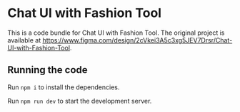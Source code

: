 
  # Chat UI with Fashion Tool

  This is a code bundle for Chat UI with Fashion Tool. The original project is available at https://www.figma.com/design/2cVkei3A5c3xg5JEV7Drsr/Chat-UI-with-Fashion-Tool.

  ## Running the code

  Run `npm i` to install the dependencies.

  Run `npm run dev` to start the development server.
  